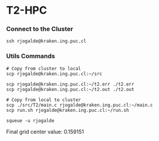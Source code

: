 # T2-HPC

### Connect to the Cluster
```shell
ssh rjogalde@kraken.ing.puc.cl
```

### Utils Commands
```shell
# Copy from cluster to local
scp rjogalde@kraken.ing.puc.cl:~/src

scp rjogalde@kraken.ing.puc.cl:~/t2.err ./t2.err
scp rjogalde@kraken.ing.puc.cl:~/t2.out ./t2.out

# Copy from local to cluster
scp ./src/T2/main.c rjogalde@kraken.ing.puc.cl:~/main.c
scp run.sh rjogalde@kraken.ing.puc.cl:~/run.sh

squeue -u rjogalde
```

Final grid center value: 0.159151